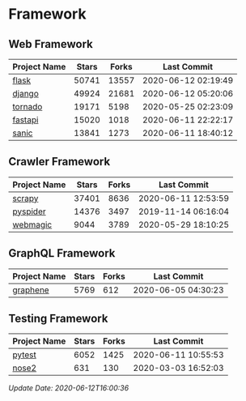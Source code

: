 # Framework

## Web Framework

| Project Name | Stars | Forks | Last Commit |
| ------------ | ----- | ----- | ----------- |
| [flask](https://github.com/pallets/flask) | 50741 | 13557 | 2020-06-12 02:19:49 |
| [django](https://github.com/django/django) | 49924 | 21681 | 2020-06-12 05:20:06 |
| [tornado](https://github.com/tornadoweb/tornado) | 19171 | 5198 | 2020-05-25 02:23:09 |
| [fastapi](https://github.com/tiangolo/fastapi) | 15020 | 1018 | 2020-06-11 22:22:17 |
| [sanic](https://github.com/huge-success/sanic) | 13841 | 1273 | 2020-06-11 18:40:12 |

## Crawler Framework

| Project Name | Stars | Forks | Last Commit |
| ------------ | ----- | ----- | ----------- |
| [scrapy](https://github.com/scrapy/scrapy) | 37401 | 8636 | 2020-06-11 12:53:59 |
| [pyspider](https://github.com/binux/pyspider) | 14376 | 3497 | 2019-11-14 06:16:04 |
| [webmagic](https://github.com/code4craft/webmagic) | 9044 | 3789 | 2020-05-29 18:10:25 |

## GraphQL Framework

| Project Name | Stars | Forks | Last Commit |
| ------------ | ----- | ----- | ----------- |
| [graphene](https://github.com/graphql-python/graphene) | 5769 | 612 | 2020-06-05 04:30:23 |

## Testing Framework

| Project Name | Stars | Forks | Last Commit |
| ------------ | ----- | ----- | ----------- |
| [pytest](https://github.com/pytest-dev/pytest) | 6052 | 1425 | 2020-06-11 10:55:53 |
| [nose2](https://github.com/nose-devs/nose2) | 631 | 130 | 2020-03-03 16:52:03 |

*Update Date: 2020-06-12T16:00:36*